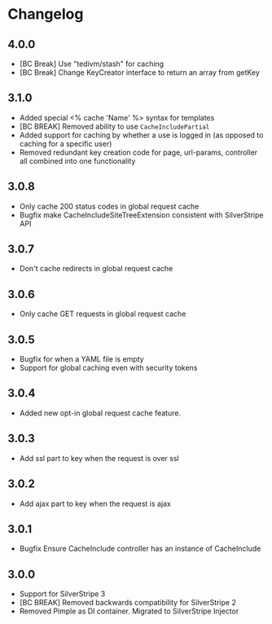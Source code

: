 # Changelog

## 4.0.0

* [BC Break] Use "tedivm/stash" for caching
* [BC Break] Change KeyCreator interface to return an array from getKey

## 3.1.0

* Added special <% cache 'Name' %> syntax for templates
* [BC BREAK] Removed ability to use `CacheIncludePartial`
* Added support for caching by whether a use is logged in (as opposed to caching for a specific user)
* Removed redundant key creation code for page, url-params, controller all combined into one functionality

## 3.0.8

* Only cache 200 status codes in global request cache
* Bugfix make CacheIncludeSiteTreeExtension consistent with SilverStripe API

## 3.0.7

* Don't cache redirects in global request cache

## 3.0.6

* Only cache GET requests in global request cache

## 3.0.5

* Bugfix for when a YAML file is empty
* Support for global caching even with security tokens

## 3.0.4

* Added new opt-in global request cache feature.

## 3.0.3

* Add ssl part to key when the request is over ssl

## 3.0.2

* Add ajax part to key when the request is ajax

## 3.0.1

* Bugfix Ensure CacheInclude controller has an instance of CacheInclude

## 3.0.0

* Support for SilverStripe 3
* [BC BREAK] Removed backwards compatibility for SilverStripe 2
* Removed Pimple as DI container. Migrated to SilverStripe Injector